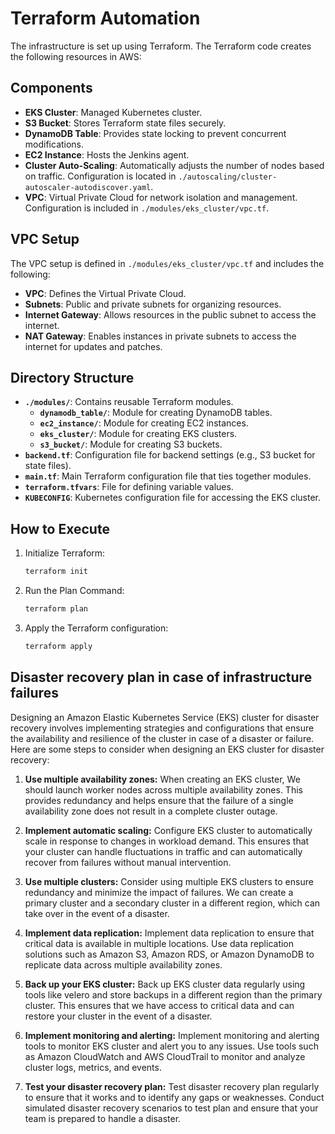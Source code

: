 # Terraform Automation

The infrastructure is set up using Terraform. The Terraform code creates the following resources in AWS:

## Components

- **EKS Cluster**: Managed Kubernetes cluster.
- **S3 Bucket**: Stores Terraform state files securely.
- **DynamoDB Table**: Provides state locking to prevent concurrent modifications.
- **EC2 Instance**: Hosts the Jenkins agent.
- **Cluster Auto-Scaling**: Automatically adjusts the number of nodes based on traffic. Configuration is located in `./autoscaling/cluster-autoscaler-autodiscover.yaml`.
- **VPC**: Virtual Private Cloud for network isolation and management. Configuration is included in `./modules/eks_cluster/vpc.tf`.

## VPC Setup

The VPC setup is defined in `./modules/eks_cluster/vpc.tf` and includes the following:

- **VPC**: Defines the Virtual Private Cloud.
- **Subnets**: Public and private subnets for organizing resources.
- **Internet Gateway**: Allows resources in the public subnet to access the internet.
- **NAT Gateway**: Enables instances in private subnets to access the internet for updates and patches.

## Directory Structure

- **`./modules/`**: Contains reusable Terraform modules.
  - **`dynamodb_table/`**: Module for creating DynamoDB tables.
  - **`ec2_instance/`**: Module for creating EC2 instances.
  - **`eks_cluster/`**: Module for creating EKS clusters.
  - **`s3_bucket/`**: Module for creating S3 buckets.
- **`backend.tf`**: Configuration file for backend settings (e.g., S3 bucket for state files).
- **`main.tf`**: Main Terraform configuration file that ties together modules.
- **`terraform.tfvars`**: File for defining variable values.
- **`KUBECONFIG`**: Kubernetes configuration file for accessing the EKS cluster.

## How to Execute

1. Initialize Terraform:
   ```bash
   terraform init

2. Run the Plan Command:
   ```bash
   terraform plan

3. Apply the Terraform configuration:
   ```bash
   terraform apply

## Disaster recovery plan in case of infrastructure failures

Designing an Amazon Elastic Kubernetes Service (EKS) cluster for disaster recovery involves implementing strategies and configurations that ensure the availability and resilience of the cluster in case of a disaster or failure. Here are some steps to consider when designing an EKS cluster for disaster recovery:

1. **Use multiple availability zones:** When creating an EKS cluster, We should launch worker nodes across multiple availability zones. This provides redundancy and helps ensure that the failure of a single availability zone does not result in a complete cluster outage.

2. **Implement automatic scaling:** Configure EKS cluster to automatically scale in response to changes in workload demand. This ensures that your cluster can handle fluctuations in traffic and can automatically recover from failures without manual intervention.

3. **Use multiple clusters:** Consider using multiple EKS clusters to ensure redundancy and minimize the impact of failures. We can create a primary cluster and a secondary cluster in a different region, which can take over in the event of a disaster.

4. **Implement data replication:** Implement data replication to ensure that critical data is available in multiple locations. Use data replication solutions such as Amazon S3, Amazon RDS, or Amazon DynamoDB to replicate data across multiple availability zones.

5. **Back up your EKS cluster:** Back up EKS cluster data regularly using tools like velero and store backups in a different region than the primary cluster. This ensures that we have access to critical data and can restore your cluster in the event of a disaster.

6. **Implement monitoring and alerting:** Implement monitoring and alerting tools to monitor EKS cluster and alert you to any issues. Use tools such as Amazon CloudWatch and AWS CloudTrail to monitor and analyze cluster logs, metrics, and events.

7. **Test your disaster recovery plan:** Test disaster recovery plan regularly to ensure that it works and to identify any gaps or weaknesses. Conduct simulated disaster recovery scenarios to test plan and ensure that your team is prepared to handle a disaster.

